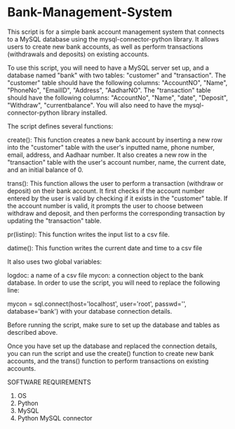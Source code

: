 # Bank-Management-System
This script is for a simple bank account management system that connects to a MySQL database using the mysql-connector-python library. It allows users to create new bank accounts, as well as perform transactions (withdrawals and deposits) on existing accounts.

To use this script, you will need to have a MySQL server set up, and a database named "bank" with two tables: "customer" and "transaction". The "customer" table should have the following columns: "AccountNO", "Name", "PhoneNo", "EmailID", "Address", "AadharNO". The "transaction" table should have the following columns: "AccountNo", "Name", "date", "Deposit", "Withdraw", "currentbalance". You will also need to have the mysql-connector-python library installed.

The script defines several functions:

create(): This function creates a new bank account by inserting a new row into the "customer" table with the user's inputted name, phone number, email, address, and Aadhaar number. It also creates a new row in the "transaction" table with the user's account number, name, the current date, and an initial balance of 0.

trans(): This function allows the user to perform a transaction (withdraw or deposit) on their bank account. It first checks if the account number entered by the user is valid by checking if it exists in the "customer" table. If the account number is valid, it prompts the user to choose between withdraw and deposit, and then performs the corresponding transaction by updating the "transaction" table.

pr(listinp): This function writes the input list to a csv file.

datime(): This function writes the current date and time to a csv file

It also uses two global variables:

logdoc: a name of a csv file
mycon: a connection object to the bank database.
In order to use the script, you will need to replace the following line:

mycon = sql.connect(host='localhost', user='root', passwd='', database='bank')
with your database connection details.

Before running the script, make sure to set up the database and tables as described above.

Once you have set up the database and replaced the connection details, you can run the script and use the create() function to create new bank accounts, and the trans() function to perform transactions on existing accounts.

SOFTWARE REQUIREMENTS

1. OS
2. Python
3. MySQL
4. Python MySQL connector


